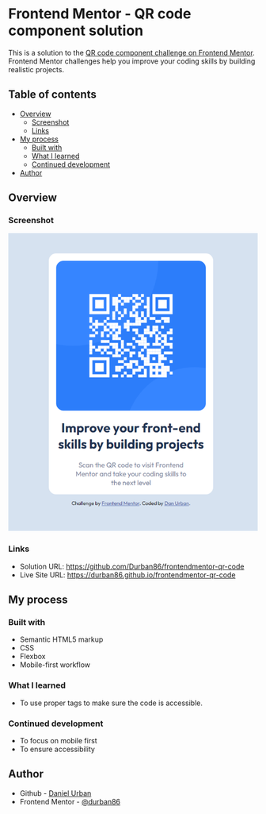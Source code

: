 # Frontend Mentor - QR code component solution

This is a solution to the [QR code component challenge on Frontend Mentor](https://www.frontendmentor.io/challenges/qr-code-component-iux_sIO_H). Frontend Mentor challenges help you improve your coding skills by building realistic projects. 

## Table of contents

- [Overview](#overview)
  - [Screenshot](#screenshot)
  - [Links](#links)
- [My process](#my-process)
  - [Built with](#built-with)
  - [What I learned](#what-i-learned)
  - [Continued development](#continued-development)
- [Author](#author)


## Overview

### Screenshot

![completed screenshot](https://github.com/Durban86/frontendmentor-qr-code/blob/main/images/screenshot.png)

### Links

- Solution URL: https://github.com/Durban86/frontendmentor-qr-code
- Live Site URL: https://durban86.github.io/frontendmentor-qr-code

## My process

### Built with

- Semantic HTML5 markup
- CSS
- Flexbox
- Mobile-first workflow

### What I learned

- To use proper tags to make sure the code is accessible.

### Continued development

- To focus on mobile first
- To ensure accessibility 


## Author

- Github - [Daniel Urban](https://github.com/durban86)
- Frontend Mentor - [@durban86](https://www.frontendmentor.io/profile/durban86)



